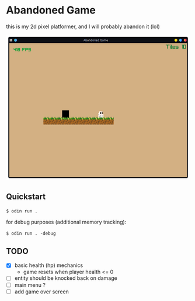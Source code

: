 # Abandoned Game

this is my 2d pixel platformer, and I will probably abandon it (lol)

![image](screenshot.png)

## Quickstart

```shell
$ odin run .
```
for debug purposes (additional memory tracking):

```shell
$ odin run . -debug
```
## TODO

- [x] basic health (hp) mechanics
    - game resets when player health <= 0
- [ ] entity should be knocked back on damage
- [ ] main menu ?
- [ ] add game over screen
